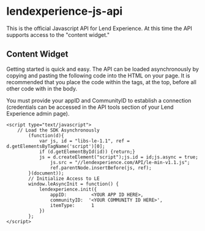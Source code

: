 lendexperience-js-api
=====================

This is the official Javascript API for Lend Experience. At this time the API supports access to the "content widget."

<h2>Content Widget</h2>

Getting started is quick and easy. The API can be loaded asynchronously by copying and pasting the following code into the HTML on your page.
It is recommended that you place the code within the <BODY> tags, at the top, before all other code with in the body.

You must provide your appID and CommunityID to establish a connection (credentials can be accessed in the API tools section of your
Lend Experience admin page).

````
<script type="text/javascript">
  	// Load the SDK Asynchronously
		(function(d){
			var js, id = "libs-le-1.1", ref = d.getElementsByTagName('script')[0];
			if (d.getElementById(id)) {return;}
			js = d.createElement("script");js.id = id;js.async = true;
		    	js.src = "//lendexperience.com/API/le-min-v1.1.js";
		    	ref.parentNode.insertBefore(js, ref);
		}(document));
		// Initialize Access to LE
		window.leAsyncInit = function() {
			lendexperience.init({
				appID:         <YOUR APP ID HERE>,
				communityID:  '<YOUR COMMUNITY ID HERE>',
				itemType:      1
			})
		};
</script>
````
